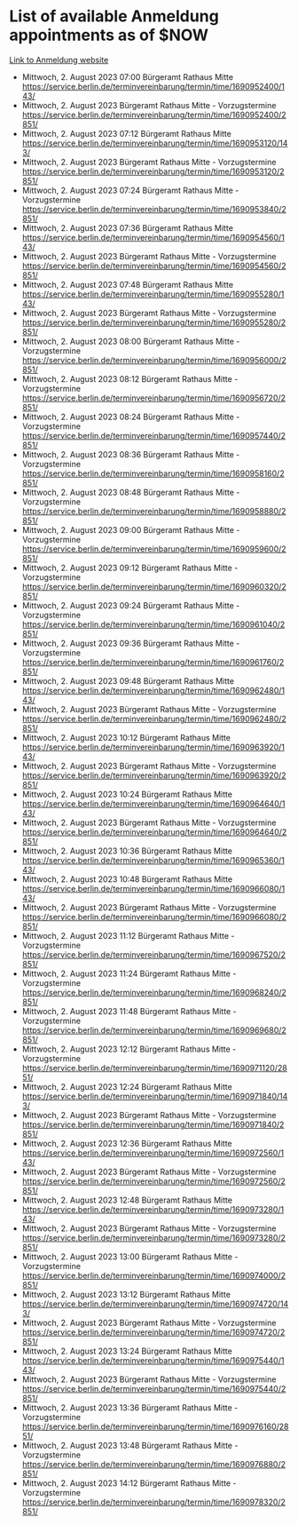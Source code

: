 # List of available Anmeldung appointments as of $NOW
[Link to Anmeldung website](https://service.berlin.de/terminvereinbarung/termin/tag.php?termin=1&anliegen[]=120686&dienstleisterlist=122210,122217,327316,122219,327312,122227,327314,122231,327346,122243,327348,122254,122252,329742,122260,329745,122262,329748,122271,327278,122273,327274,122277,327276,330436,122280,327294,122282,327290,122284,327292,122291,327270,122285,327266,122286,327264,122296,327268,150230,329760,122297,327286,122294,327284,122312,329763,122314,329775,122304,327330,122311,327334,122309,327332,317869,122281,327352,122279,329772,122283,122276,327324,122274,327326,122267,329766,122246,327318,122251,327320,122257,327322,122208,327298,122226,327300&herkunft=http%3A%2F%2Fservice.berlin.de%2Fdienstleistung%2F120686%2F)
- Mittwoch, 2. August 2023 07:00 Bürgeramt Rathaus Mitte https://service.berlin.de/terminvereinbarung/termin/time/1690952400/143/
- Mittwoch, 2. August 2023  Bürgeramt Rathaus Mitte - Vorzugstermine https://service.berlin.de/terminvereinbarung/termin/time/1690952400/2851/
- Mittwoch, 2. August 2023 07:12 Bürgeramt Rathaus Mitte https://service.berlin.de/terminvereinbarung/termin/time/1690953120/143/
- Mittwoch, 2. August 2023  Bürgeramt Rathaus Mitte - Vorzugstermine https://service.berlin.de/terminvereinbarung/termin/time/1690953120/2851/
- Mittwoch, 2. August 2023 07:24 Bürgeramt Rathaus Mitte - Vorzugstermine https://service.berlin.de/terminvereinbarung/termin/time/1690953840/2851/
- Mittwoch, 2. August 2023 07:36 Bürgeramt Rathaus Mitte https://service.berlin.de/terminvereinbarung/termin/time/1690954560/143/
- Mittwoch, 2. August 2023  Bürgeramt Rathaus Mitte - Vorzugstermine https://service.berlin.de/terminvereinbarung/termin/time/1690954560/2851/
- Mittwoch, 2. August 2023 07:48 Bürgeramt Rathaus Mitte https://service.berlin.de/terminvereinbarung/termin/time/1690955280/143/
- Mittwoch, 2. August 2023  Bürgeramt Rathaus Mitte - Vorzugstermine https://service.berlin.de/terminvereinbarung/termin/time/1690955280/2851/
- Mittwoch, 2. August 2023 08:00 Bürgeramt Rathaus Mitte - Vorzugstermine https://service.berlin.de/terminvereinbarung/termin/time/1690956000/2851/
- Mittwoch, 2. August 2023 08:12 Bürgeramt Rathaus Mitte - Vorzugstermine https://service.berlin.de/terminvereinbarung/termin/time/1690956720/2851/
- Mittwoch, 2. August 2023 08:24 Bürgeramt Rathaus Mitte - Vorzugstermine https://service.berlin.de/terminvereinbarung/termin/time/1690957440/2851/
- Mittwoch, 2. August 2023 08:36 Bürgeramt Rathaus Mitte - Vorzugstermine https://service.berlin.de/terminvereinbarung/termin/time/1690958160/2851/
- Mittwoch, 2. August 2023 08:48 Bürgeramt Rathaus Mitte - Vorzugstermine https://service.berlin.de/terminvereinbarung/termin/time/1690958880/2851/
- Mittwoch, 2. August 2023 09:00 Bürgeramt Rathaus Mitte - Vorzugstermine https://service.berlin.de/terminvereinbarung/termin/time/1690959600/2851/
- Mittwoch, 2. August 2023 09:12 Bürgeramt Rathaus Mitte - Vorzugstermine https://service.berlin.de/terminvereinbarung/termin/time/1690960320/2851/
- Mittwoch, 2. August 2023 09:24 Bürgeramt Rathaus Mitte - Vorzugstermine https://service.berlin.de/terminvereinbarung/termin/time/1690961040/2851/
- Mittwoch, 2. August 2023 09:36 Bürgeramt Rathaus Mitte - Vorzugstermine https://service.berlin.de/terminvereinbarung/termin/time/1690961760/2851/
- Mittwoch, 2. August 2023 09:48 Bürgeramt Rathaus Mitte https://service.berlin.de/terminvereinbarung/termin/time/1690962480/143/
- Mittwoch, 2. August 2023  Bürgeramt Rathaus Mitte - Vorzugstermine https://service.berlin.de/terminvereinbarung/termin/time/1690962480/2851/
- Mittwoch, 2. August 2023 10:12 Bürgeramt Rathaus Mitte https://service.berlin.de/terminvereinbarung/termin/time/1690963920/143/
- Mittwoch, 2. August 2023  Bürgeramt Rathaus Mitte - Vorzugstermine https://service.berlin.de/terminvereinbarung/termin/time/1690963920/2851/
- Mittwoch, 2. August 2023 10:24 Bürgeramt Rathaus Mitte https://service.berlin.de/terminvereinbarung/termin/time/1690964640/143/
- Mittwoch, 2. August 2023  Bürgeramt Rathaus Mitte - Vorzugstermine https://service.berlin.de/terminvereinbarung/termin/time/1690964640/2851/
- Mittwoch, 2. August 2023 10:36 Bürgeramt Rathaus Mitte https://service.berlin.de/terminvereinbarung/termin/time/1690965360/143/
- Mittwoch, 2. August 2023 10:48 Bürgeramt Rathaus Mitte https://service.berlin.de/terminvereinbarung/termin/time/1690966080/143/
- Mittwoch, 2. August 2023  Bürgeramt Rathaus Mitte - Vorzugstermine https://service.berlin.de/terminvereinbarung/termin/time/1690966080/2851/
- Mittwoch, 2. August 2023 11:12 Bürgeramt Rathaus Mitte - Vorzugstermine https://service.berlin.de/terminvereinbarung/termin/time/1690967520/2851/
- Mittwoch, 2. August 2023 11:24 Bürgeramt Rathaus Mitte - Vorzugstermine https://service.berlin.de/terminvereinbarung/termin/time/1690968240/2851/
- Mittwoch, 2. August 2023 11:48 Bürgeramt Rathaus Mitte - Vorzugstermine https://service.berlin.de/terminvereinbarung/termin/time/1690969680/2851/
- Mittwoch, 2. August 2023 12:12 Bürgeramt Rathaus Mitte - Vorzugstermine https://service.berlin.de/terminvereinbarung/termin/time/1690971120/2851/
- Mittwoch, 2. August 2023 12:24 Bürgeramt Rathaus Mitte https://service.berlin.de/terminvereinbarung/termin/time/1690971840/143/
- Mittwoch, 2. August 2023  Bürgeramt Rathaus Mitte - Vorzugstermine https://service.berlin.de/terminvereinbarung/termin/time/1690971840/2851/
- Mittwoch, 2. August 2023 12:36 Bürgeramt Rathaus Mitte https://service.berlin.de/terminvereinbarung/termin/time/1690972560/143/
- Mittwoch, 2. August 2023  Bürgeramt Rathaus Mitte - Vorzugstermine https://service.berlin.de/terminvereinbarung/termin/time/1690972560/2851/
- Mittwoch, 2. August 2023 12:48 Bürgeramt Rathaus Mitte https://service.berlin.de/terminvereinbarung/termin/time/1690973280/143/
- Mittwoch, 2. August 2023  Bürgeramt Rathaus Mitte - Vorzugstermine https://service.berlin.de/terminvereinbarung/termin/time/1690973280/2851/
- Mittwoch, 2. August 2023 13:00 Bürgeramt Rathaus Mitte - Vorzugstermine https://service.berlin.de/terminvereinbarung/termin/time/1690974000/2851/
- Mittwoch, 2. August 2023 13:12 Bürgeramt Rathaus Mitte https://service.berlin.de/terminvereinbarung/termin/time/1690974720/143/
- Mittwoch, 2. August 2023  Bürgeramt Rathaus Mitte - Vorzugstermine https://service.berlin.de/terminvereinbarung/termin/time/1690974720/2851/
- Mittwoch, 2. August 2023 13:24 Bürgeramt Rathaus Mitte https://service.berlin.de/terminvereinbarung/termin/time/1690975440/143/
- Mittwoch, 2. August 2023  Bürgeramt Rathaus Mitte - Vorzugstermine https://service.berlin.de/terminvereinbarung/termin/time/1690975440/2851/
- Mittwoch, 2. August 2023 13:36 Bürgeramt Rathaus Mitte - Vorzugstermine https://service.berlin.de/terminvereinbarung/termin/time/1690976160/2851/
- Mittwoch, 2. August 2023 13:48 Bürgeramt Rathaus Mitte - Vorzugstermine https://service.berlin.de/terminvereinbarung/termin/time/1690976880/2851/
- Mittwoch, 2. August 2023 14:12 Bürgeramt Rathaus Mitte - Vorzugstermine https://service.berlin.de/terminvereinbarung/termin/time/1690978320/2851/
